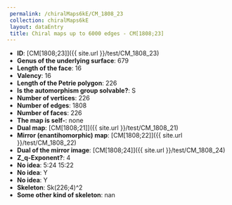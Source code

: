 ```yaml
--- 
 permalink: /chiralMaps6kE/CM_1808_23 
 collection: chiralMaps6kE
 layout: dataEntry
 title: Chiral maps up to 6000 edges - CM[1808;23]
---
```


- **ID**: [CM[1808;23]]({{ site.url }}/test/CM_1808_23)
- **Genus of the underlying surface**: 679
- **Length of the face**: 16
- **Valency**: 16
- **Length of the Petrie polygon**: 226
- **Is the automorphism group solvable?**: S
- **Number of vertices**: 226
- **Number of edges**: 1808
- **Number of faces**: 226
- **The map is self-**: none
- **Dual map**: [CM[1808;21]]({{ site.url }}/test/CM_1808_21)
- **Mirror (enantihomorphic) map**: [CM[1808;22]]({{ site.url }}/test/CM_1808_22)
- **Dual of the mirror image**: [CM[1808;24]]({{ site.url }}/test/CM_1808_24)
- **Z_q-Exponent?**: 4
- **No idea**:  5:24 15:22
- **No idea**: Y
- **No idea**: Y
- **Skeleton**: Sk(226;4)^2
- **Some other kind of skeleton**: nan
